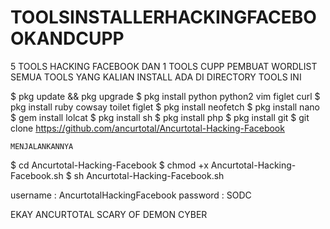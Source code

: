 # TOOLSINSTALLERHACKINGFACEBOOKANDCUPP

5 TOOLS HACKING FACEBOOK DAN 1 TOOLS CUPP PEMBUAT WORDLIST
SEMUA TOOLS YANG KALIAN INSTALL ADA DI DIRECTORY TOOLS INI

$ pkg update && pkg upgrade
$ pkg install python python2 vim figlet curl
$ pkg install ruby cowsay toilet figlet
$ pkg install neofetch
$ pkg install nano
$ gem install lolcat
$ pkg install sh
$ pkg install php
$ pkg install git
$ git clone 
https://github.com/ancurtotal/Ancurtotal-Hacking-Facebook

```MENJALANKANNYA```

$ cd Ancurtotal-Hacking-Facebook
$ chmod +x Ancurtotal-Hacking-Facebook.sh
$ sh Ancurtotal-Hacking-Facebook.sh

username : AncurtotalHackingFacebook
password : SODC

EKAY ANCURTOTAL
SCARY OF DEMON CYBER
